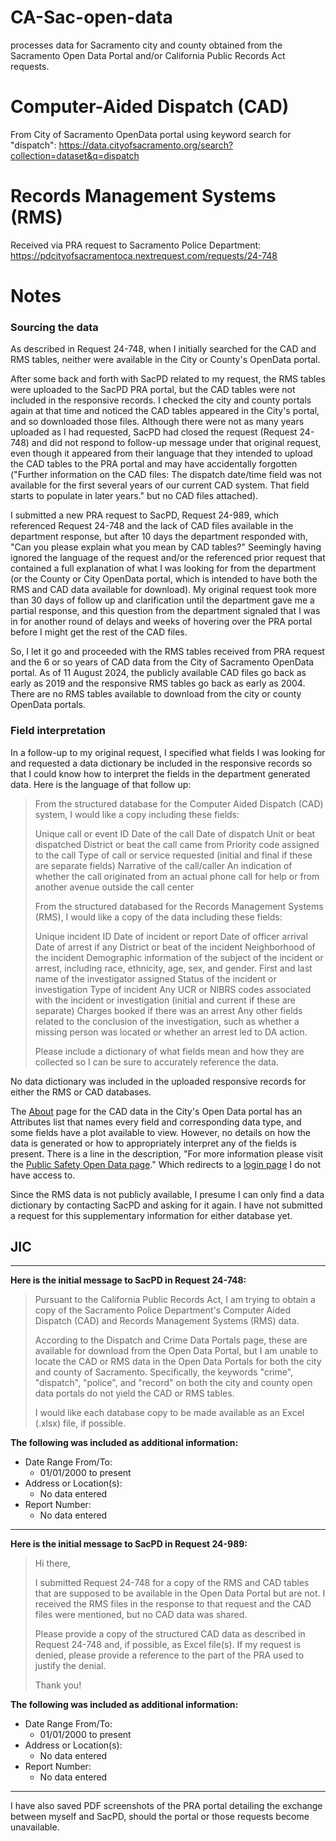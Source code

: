 # CA-Sac-open-data
processes data for Sacramento city and county obtained from the Sacramento Open Data Portal and/or California Public Records Act requests.

# Computer-Aided Dispatch (CAD)
From City of Sacramento OpenData portal using keyword search for "dispatch": https://data.cityofsacramento.org/search?collection=dataset&q=dispatch

# Records Management Systems (RMS)
Received via PRA request to Sacramento Police Department: https://pdcityofsacramentoca.nextrequest.com/requests/24-748

# Notes
### Sourcing the data
As described in Request 24-748, when I initially searched for the CAD and RMS tables, neither were available in the City or County's OpenData portal.

After some back and forth with SacPD related to my request, the RMS tables were uploaded to the SacPD PRA portal, but the CAD tables were not included in the responsive records. I checked the city and county portals again at that time and noticed the CAD tables appeared in the City's portal, and so downloaded those files. Although there were not as many years uploaded as I had requested, SacPD had closed the request (Request 24-748) and did not respond to follow-up message under that original request, even though it appeared from their language that they intended to upload the CAD tables to the PRA portal and may have accidentally forgotten ("Further information on the CAD files: The dispatch date/time field was not available for the first several years of our current CAD system. That field starts to populate in later years." but no CAD files attached).

I submitted a new PRA request to SacPD, Request 24-989, which referenced Request 24-748 and the lack of CAD files available in the department response, but after 10 days the department responded with, "Can you please explain what you mean by CAD tables?" Seemingly having ignored the language of the request and/or the referenced prior request that contained a full explanation of what I was looking for from the department (or the County or City OpenData portal, which is intended to have both the RMS and CAD data available for download). My original request took more than 30 days of follow up and clarification until the department gave me a partial response, and this question from the department signaled that I was in for another round of delays and weeks of hovering over the PRA portal before I might get the rest of the CAD files.

So, I let it go and proceeded with the RMS tables received from PRA request and the 6 or so years of CAD data from the City of Sacramento OpenData portal. As of 11 August 2024, the publicly available CAD files go back as early as 2019 and the responsive RMS tables go back as early as 2004. There are no RMS tables available to download from the city or county OpenData portals.

### Field interpretation
In a follow-up to my original request, I specified what fields I was looking for and requested a data dictionary be included in the responsive records so that I could know how to interpret the fields in the department generated data. Here is the language of that follow up:

>From the structured database for the Computer Aided Dispatch (CAD) system, I would like a copy including these fields:
> 
> Unique call or event ID
> Date of the call
> Date of dispatch
> Unit or beat dispatched
> District or beat the call came from
> Priority code assigned to the call
> Type of call or service requested (initial and final if these are separate fields)
> Narrative of the call/caller
> An indication of whether the call originated from an actual phone call for help or from another avenue outside the call center
> 
> From the structured databased for the Records Management Systems (RMS), I would like a copy of the data including these fields:
> 
> Unique incident ID
> Date of incident or report
> Date of officer arrival
> Date of arrest if any
> District or beat of the incident
> Neighborhood of the incident
> Demographic information of the subject of the incident or arrest, including race, ethnicity, age, sex, and gender.
> First and last name of the investigator assigned
> Status of the incident or investigation
> Type of incident
> Any UCR or NIBRS codes associated with the incident or investigation (initial and current if these are separate)
> Charges booked if there was an arrest
> Any other fields related to the conclusion of the investigation, such as whether a missing person was located or whether an arrest led to DA action.
> 
> Please include a dictionary of what fields mean and how they are collected so I can be sure to accurately reference the data.

No data dictionary was included in the uploaded responsive records for either the RMS or CAD databases.

The [About](https://data.cityofsacramento.org/datasets/SacCity::sacramento-call-for-service-data-2020/about) page for the CAD data in the City's Open Data portal has an Attributes list that names every field and corresponding data type, and some fields have a plot available to view. However, no details on how the data is generated or how to appropriately interpret any of the fields is present. There is a line in the description, "For more information please visit the [Public Safety Open Data page](https://experience.arcgis.com/experience/a98f1218330f41cca325a1d6a950523b)." Which redirects to a [login page](https://www.arcgis.com/sharing/rest/oauth2/authorize?client_id=experienceBuilder&response_type=token&expiration=20160&redirect_uri=https%3A%2F%2Fexperience.arcgis.com%2Fcdn%2F2627%2Fjimu-core%2Foauth-callback.html%3FclientId%3DexperienceBuilder%26portal%3Dhttps%3A%2F%2Fwww.arcgis.com%2Fsharing%2Frest%2F%26popup%3Dfalse%26isInPortal%3Dfalse%26isDevEdition%3Dfalse%26isOutOfExb%3Dfalse%26mountPath%3D%2F%26enablePkce%3Dfalse%26fromUrl%3Dhttps%253A%252F%252Fexperience.arcgis.com%252Fexperience%252Fa98f1218330f41cca325a1d6a950523b%26redirectUri%3Dhttps%253A%252F%252Fexperience.arcgis.com%252Fcdn%252F2627%252Fjimu-core%252Foauth-callback.html%253FclientId%253DexperienceBuilder%2526portal%253Dhttps%253A%252F%252Fwww.arcgis.com%252Fsharing%252Frest%252F%2526popup%253Dfalse%2526isInPortal%253Dfalse%2526isDevEdition%253Dfalse%2526isOutOfExb%253Dfalse%2526mountPath%253D%252F%2526enablePkce%253Dfalse%2526fromUrl%253Dhttps%25253A%25252F%25252Fexperience.arcgis.com%25252Fexperience%25252Fa98f1218330f41cca325a1d6a950523b&state=%7B%22id%22%3A%22KPHYs6FsKUSY0cyneBNKcCt8-lTlGtcOKOSywLV6HAI%22%2C%22originalUrl%22%3A%22https%3A%2F%2Fexperience.arcgis.com%2Fexperience%2Fa98f1218330f41cca325a1d6a950523b%22%7D&locale=&style=&showSignupOption=true&signupType=esri&force_login=false) I do not have access to.

Since the RMS data is not publicly available, I presume I can only find a data dictionary by contacting SacPD and asking for it again. I have not submitted a request for this supplementary information for either database yet.

## JIC
---

**Here is the initial message to SacPD in Request 24-748:**

> Pursuant to the California Public Records Act, I am trying to obtain a copy of the Sacramento Police Department's Computer Aided Dispatch (CAD) and Records Management Systems (RMS) data.
>
> According to the Dispatch and Crime Data Portals page, these are available for download from the Open Data Portal, but I am unable to locate the CAD or RMS data in the Open Data Portals for both the city and county of Sacramento. Specifically, the keywords "crime", "dispatch", "police", and "record" on both the city and county open data portals do not yield the CAD or RMS tables.
>
> I would like each database copy to be made available as an Excel (.xlsx) file, if possible.


**The following was included as additional information:**
- Date Range From/To:
  - 01/01/2000 to present
- Address or Location(s):
  - No data entered
- Report Number:
  - No data entered
---

**Here is the initial message to SacPD in Request 24-989:**

>Hi there,
>
> I submitted Request 24-748 for a copy of the RMS and CAD tables that are supposed to be available in the Open Data Portal but are not. I received the RMS files in the response to that request and the CAD files were mentioned, but no CAD data was shared.
>
> Please provide a copy of the structured CAD data as described in Request 24-748 and, if possible, as Excel file(s). If my request is denied, please provide a reference to the part of the PRA used to justify the denial.
>
> Thank you!


**The following was included as additional information:**
- Date Range From/To:
  - 01/01/2000 to present
- Address or Location(s):
  - No data entered
- Report Number:
  - No data entered

---

I have also saved PDF screenshots of the PRA portal detailing the exchange between myself and SacPD, should the portal or those requests become unavailable.
